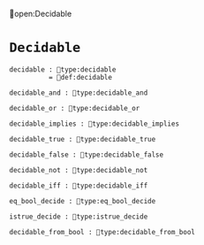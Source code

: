 open:Decidable
# `Decidable`

    decidable : type:decidable
              = def:decidable

    decidable_and : type:decidable_and

    decidable_or : type:decidable_or

    decidable_implies : type:decidable_implies

    decidable_true : type:decidable_true

    decidable_false : type:decidable_false

    decidable_not : type:decidable_not

    decidable_iff : type:decidable_iff

    eq_bool_decide : type:eq_bool_decide

    istrue_decide : type:istrue_decide

    decidable_from_bool : type:decidable_from_bool
